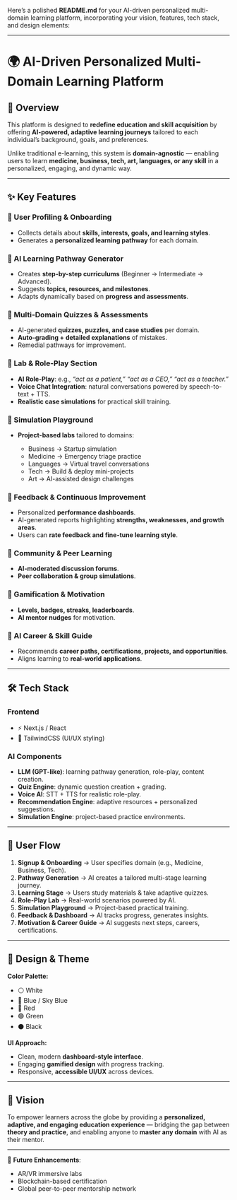 Here’s a polished **README.md** for your AI-driven personalized multi-domain learning platform, incorporating your vision, features, tech stack, and design elements:

---

# 🌍 AI-Driven Personalized Multi-Domain Learning Platform

## 🚀 Overview

This platform is designed to **redefine education and skill acquisition** by offering **AI-powered, adaptive learning journeys** tailored to each individual’s background, goals, and preferences.

Unlike traditional e-learning, this system is **domain-agnostic** — enabling users to learn **medicine, business, tech, art, languages, or any skill** in a personalized, engaging, and dynamic way.

---

## ✨ Key Features

### 🔹 User Profiling & Onboarding

* Collects details about **skills, interests, goals, and learning styles**.
* Generates a **personalized learning pathway** for each domain.

### 🔹 AI Learning Pathway Generator

* Creates **step-by-step curriculums** (Beginner → Intermediate → Advanced).
* Suggests **topics, resources, and milestones**.
* Adapts dynamically based on **progress and assessments**.

### 🔹 Multi-Domain Quizzes & Assessments

* AI-generated **quizzes, puzzles, and case studies** per domain.
* **Auto-grading + detailed explanations** of mistakes.
* Remedial pathways for improvement.

### 🔹 Lab & Role-Play Section

* **AI Role-Play**: e.g., *“act as a patient,” “act as a CEO,” “act as a teacher.”*
* **Voice Chat Integration**: natural conversations powered by speech-to-text + TTS.
* **Realistic case simulations** for practical skill training.

### 🔹 Simulation Playground

* **Project-based labs** tailored to domains:

  * Business → Startup simulation
  * Medicine → Emergency triage practice
  * Languages → Virtual travel conversations
  * Tech → Build & deploy mini-projects
  * Art → AI-assisted design challenges

### 🔹 Feedback & Continuous Improvement

* Personalized **performance dashboards**.
* AI-generated reports highlighting **strengths, weaknesses, and growth areas**.
* Users can **rate feedback and fine-tune learning style**.

### 🔹 Community & Peer Learning

* **AI-moderated discussion forums**.
* **Peer collaboration & group simulations**.

### 🔹 Gamification & Motivation

* **Levels, badges, streaks, leaderboards**.
* **AI mentor nudges** for motivation.

### 🔹 AI Career & Skill Guide

* Recommends **career paths, certifications, projects, and opportunities**.
* Aligns learning to **real-world applications**.

---

## 🛠️ Tech Stack

### **Frontend**

* ⚡ Next.js / React
* 🎨 TailwindCSS (UI/UX styling)


### **AI Components**

* **LLM (GPT-like)**: learning pathway generation, role-play, content creation.
* **Quiz Engine**: dynamic question creation + grading.
* **Voice AI**: STT + TTS for realistic role-play.
* **Recommendation Engine**: adaptive resources + personalized suggestions.
* **Simulation Engine**: project-based practice environments.

---

## 🔄 User Flow

1. **Signup & Onboarding** → User specifies domain (e.g., Medicine, Business, Tech).
2. **Pathway Generation** → AI creates a tailored multi-stage learning journey.
3. **Learning Stage** → Users study materials & take adaptive quizzes.
4. **Role-Play Lab** → Real-world scenarios powered by AI.
5. **Simulation Playground** → Project-based practical training.
6. **Feedback & Dashboard** → AI tracks progress, generates insights.
7. **Motivation & Career Guide** → AI suggests next steps, careers, certifications.

---

## 🎨 Design & Theme

**Color Palette:**

* ⚪ White
* 🔵 Blue / Sky Blue
* 🔴 Red
* 🟢 Green
* ⚫ Black

**UI Approach:**

* Clean, modern **dashboard-style interface**.
* Engaging **gamified design** with progress tracking.
* Responsive, **accessible UI/UX** across devices.

---

## 🌟 Vision

To empower learners across the globe by providing a **personalized, adaptive, and engaging education experience** — bridging the gap between **theory and practice**, and enabling anyone to **master any domain** with AI as their mentor.

---

📌 **Future Enhancements**:

* AR/VR immersive labs
* Blockchain-based certification
* Global peer-to-peer mentorship network
